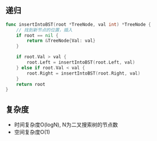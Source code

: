 ## 递归

```go
func insertIntoBST(root *TreeNode, val int) *TreeNode {
    // 找到新节点的位置，插入
    if root == nil {
        return &TreeNode{Val: val}
    }

    if root.Val > val {
        root.Left = insertIntoBST(root.Left, val)
    } else if root.Val < val {
        root.Right = insertIntoBST(root.Right, val)
    }
    return root
}
```

## 复杂度
- 时间复杂度O(logN), N为二叉搜索树的节点数
- 空间复杂度O(1)